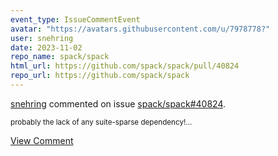 ```yaml
---
event_type: IssueCommentEvent
avatar: "https://avatars.githubusercontent.com/u/7978778?"
user: snehring
date: 2023-11-02
repo_name: spack/spack
html_url: https://github.com/spack/spack/pull/40824
repo_url: https://github.com/spack/spack
---
```


<a href='https://github.com/snehring' target='_blank'>snehring</a> commented on issue <a href='https://github.com/spack/spack/pull/40824' target='_blank'>spack/spack#40824</a>.

<small>probably the lack of any suite-sparse dependency!...</small>

<a href='https://github.com/spack/spack/pull/40824' target='_blank'>View Comment</a>